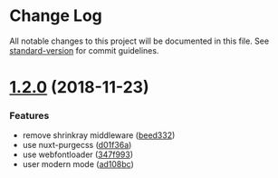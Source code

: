 # Change Log

All notable changes to this project will be documented in this file. See [standard-version](https://github.com/conventional-changelog/standard-version) for commit guidelines.

<a name="1.2.0"></a>
# [1.2.0](https://github.com/Developmint/developmint.de/compare/v1.1.8...v1.2.0) (2018-11-23)


### Features

* remove shrinkray middleware ([beed332](https://github.com/Developmint/developmint.de/commit/beed332))
* use nuxt-purgecss ([d01f36a](https://github.com/Developmint/developmint.de/commit/d01f36a))
* use webfontloader ([347f993](https://github.com/Developmint/developmint.de/commit/347f993))
* user modern mode ([ad108bc](https://github.com/Developmint/developmint.de/commit/ad108bc))
